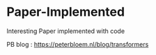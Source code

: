 # Paper-Implemented
Interesting Paper implemented with code 

PB blog :  https://peterbloem.nl/blog/transformers
